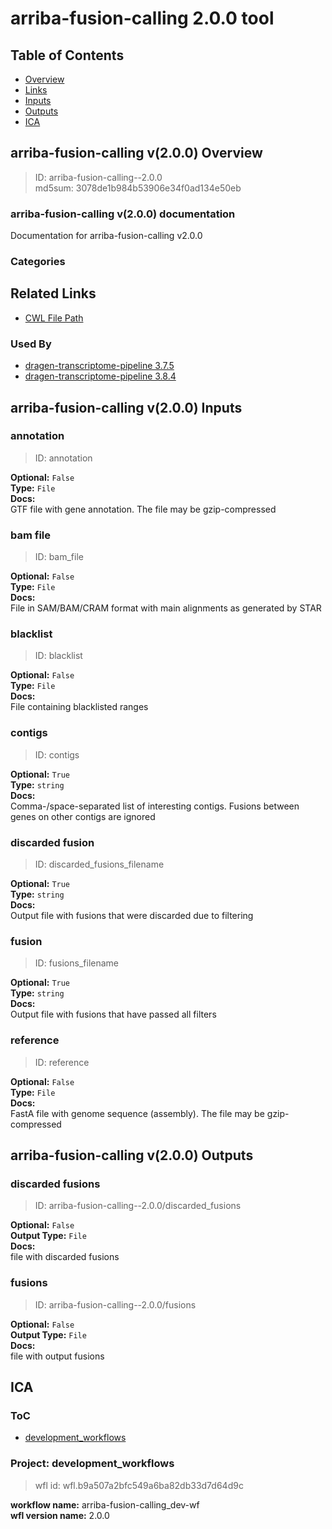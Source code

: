 
arriba-fusion-calling 2.0.0 tool
================================

## Table of Contents
  
- [Overview](#arriba-fusion-calling-v200-overview)  
- [Links](#related-links)  
- [Inputs](#arriba-fusion-calling-v200-inputs)  
- [Outputs](#arriba-fusion-calling-v200-outputs)  
- [ICA](#ica)  


## arriba-fusion-calling v(2.0.0) Overview



  
> ID: arriba-fusion-calling--2.0.0  
> md5sum: 3078de1b984b53906e34f0ad134e50eb

### arriba-fusion-calling v(2.0.0) documentation
  
Documentation for arriba-fusion-calling v2.0.0

### Categories
  


## Related Links
  
- [CWL File Path](../../../../../../tools/arriba-fusion-calling/2.0.0/arriba-fusion-calling__2.0.0.cwl)  


### Used By
  
- [dragen-transcriptome-pipeline 3.7.5](../../../workflows/dragen-transcriptome-pipeline/3.7.5/dragen-transcriptome-pipeline__3.7.5.md)  
- [dragen-transcriptome-pipeline 3.8.4](../../../workflows/dragen-transcriptome-pipeline/3.8.4/dragen-transcriptome-pipeline__3.8.4.md)  

  


## arriba-fusion-calling v(2.0.0) Inputs

### annotation



  
> ID: annotation
  
**Optional:** `False`  
**Type:** `File`  
**Docs:**  
GTF file with gene annotation. The file may be gzip-compressed


### bam file



  
> ID: bam_file
  
**Optional:** `False`  
**Type:** `File`  
**Docs:**  
File in SAM/BAM/CRAM format with main alignments as generated by STAR


### blacklist



  
> ID: blacklist
  
**Optional:** `False`  
**Type:** `File`  
**Docs:**  
File containing blacklisted ranges


### contigs



  
> ID: contigs
  
**Optional:** `True`  
**Type:** `string`  
**Docs:**  
Comma-/space-separated list of interesting contigs. Fusions between genes on other contigs are ignored


### discarded fusion



  
> ID: discarded_fusions_filename
  
**Optional:** `True`  
**Type:** `string`  
**Docs:**  
Output file with fusions that were discarded due to filtering


### fusion



  
> ID: fusions_filename
  
**Optional:** `True`  
**Type:** `string`  
**Docs:**  
Output file with fusions that have passed all filters


### reference



  
> ID: reference
  
**Optional:** `False`  
**Type:** `File`  
**Docs:**  
FastA file with genome sequence (assembly). The file may be gzip-compressed

  


## arriba-fusion-calling v(2.0.0) Outputs

### discarded fusions



  
> ID: arriba-fusion-calling--2.0.0/discarded_fusions  

  
**Optional:** `False`  
**Output Type:** `File`  
**Docs:**  
file with discarded fusions
  


### fusions



  
> ID: arriba-fusion-calling--2.0.0/fusions  

  
**Optional:** `False`  
**Output Type:** `File`  
**Docs:**  
file with output fusions
  

  


## ICA

### ToC
  
- [development_workflows](#project-development_workflows)  


### Project: development_workflows


> wfl id: wfl.b9a507a2bfc549a6ba82db33d7d64d9c  

  
**workflow name:** arriba-fusion-calling_dev-wf  
**wfl version name:** 2.0.0  

  

